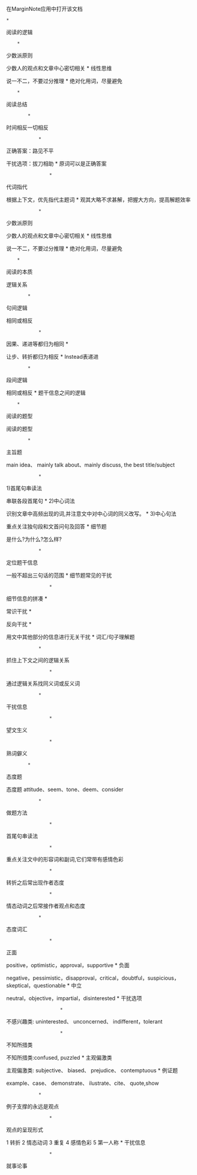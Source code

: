 

在MarginNote应用中打开该文档

	* 
阅读的逻辑


		* 
少数派原则

少数人的观点和文章中心密切相关
		* 
线性思维

说一不二，不要过分推理
		* 
绝对化用词，尽量避免

		* 
阅读总结


			* 
时间相反一切相反


				* 
正确答案：路见不平

干扰选项：拔刀相助
				* 
原词可以是正确答案


					* 
代词指代

根据上下文，优先指代主题词
				* 
观其大略不求甚解，把握大方向，提高解题效率

				* 
少数派原则

少数人的观点和文章中心密切相关
				* 
线性思维

说一不二，不要过分推理
				* 
绝对化用词，尽量避免

		* 
阅读的本质

逻辑关系

			* 
句间逻辑

相同或相反

				* 

因果、递进等都归为相同
				* 

让步、转折都归为相反
				* 
Instead表递进


			* 
段间逻辑

相同或相反
			* 
题干信息之间的逻辑


		* 
阅读的题型

阅读的题型

			* 
主旨题

main idea、 mainly talk about、mainly discuss, the best title/subject

				* 
1)首尾句串读法

串联各段首尾句
				* 
2)中心词法

识别文章中高频出现的词,并注意文中对中心词的同义改写。
				* 
3)中心句法

重点关注独句段和文首问句及回答
			* 
细节题

是什么?为什么?怎么样?

				* 
定位题干信息

一般不超出三句话的范围
				* 
细节题常见的干扰



					* 

细节信息的拼凑
					* 

常识干扰
					* 

反向干扰
					* 

用文中其他部分的信息进行无关干扰
			* 
词汇/句子理解题



				* 
抓住上下文之间的逻辑关系



					* 
通过逻辑关系找同义词或反义词

				* 
干扰信息



					* 
望文生义


					* 
熟词僻义


			* 
态度题

态度题
attitude、seem、tone、deem、consider

				* 
做题方法


					* 
首尾句串读法


					* 
重点关注文中的形容词和副词,它们常带有感情色彩


					* 
转折之后常出现作者态度


					* 
情态动词之后常接作者观点和态度


				* 
态度词汇


					* 
正面

positive，optimistic，approval，supportive
					* 
负面

negative，pessimistic，disapproval，critical，doubtful，suspicious，skeptical，questionable
					* 
中立

neutral，objective，impartial，disinterested
					* 
干扰选项



						* 
不感兴趣类: uninterested、 unconcerned、 indifferent，tolerant


						* 
不知所措类

不知所措类:confused, puzzled
						* 
主观偏激类

主观偏激类: subjective、 biased、 prejudice、 contemptuous
			* 
例证题

example、case、 demonstrate、 ilustrate、cite、 quote,show

				* 
例子支撑的永远是观点



					* 
观点的呈现形式

1 转折
2 情态动词
3 重复
4 感情色彩
5 第一人称
				* 
干扰信息



					* 
就事论事



